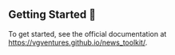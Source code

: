 ## Getting Started 🚀

To get started, see the official documentation at https://vgventures.github.io/news_toolkit/.

